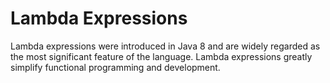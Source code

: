 # Lambda Expressions
Lambda expressions were introduced in Java 8 and are widely regarded as the most significant feature of the language. Lambda expressions greatly simplify functional programming and development.
